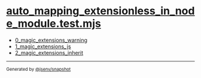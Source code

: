 # [auto_mapping_extensionless_in_node_module.test.mjs](../auto_mapping_extensionless_in_node_module.test.mjs)


- [0_magic_extensions_warning](0_magic_extensions_warning/0_magic_extensions_warning.md)
- [1_magic_extensions_js](1_magic_extensions_js/1_magic_extensions_js.md)
- [2_magic_extensions_inherit](2_magic_extensions_inherit/2_magic_extensions_inherit.md)

---

<sub>
  Generated by <a href="https://github.com/jsenv/core/tree/main/packages/independent/snapshot">@jsenv/snapshot</a>
</sub>
